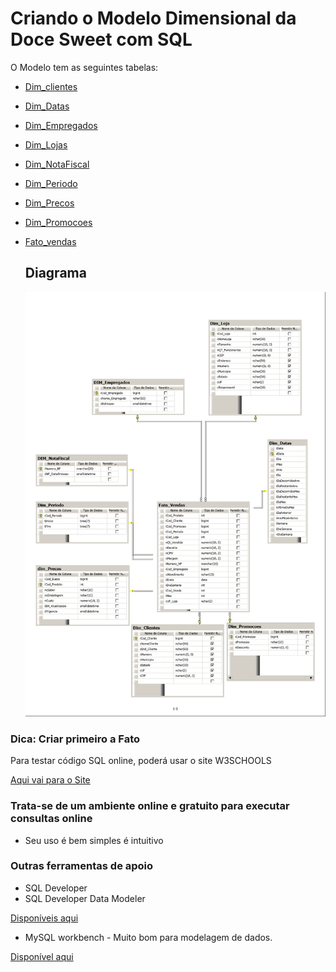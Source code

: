 # Criando o Modelo Dimensional da Doce Sweet com SQL

O Modelo tem as seguintes tabelas:

- [Dim_clientes](./scripts/Dim_Clientes.sql)
- [Dim_Datas](./scripts/Dim_Data.sql)
- [Dim_Empregados](./scripts/Dim_Empregados.sql)
- [Dim_Lojas](./scripts/Dim_Lojas.sql)
- [Dim_NotaFiscal](./scripts/Dim_NotaFiscal.sql)
- [Dim_Periodo](./scripts/Dim_Periodo.sql)
- [Dim_Precos](./scripts/Dim_Precos.sql)
- [Dim_Promocoes](./scripts/Dim_Promocoes.sql)
- [Fato_vendas](./scripts/Fato_vendas.sql)

  ## Diagrama
  ![App Screenshot](./Diagrama.jpg)

### Dica: Criar primeiro a Fato 

Para testar código SQL online, poderá usar o site W3SCHOOLS

[Aqui vai para o Site](https://www.w3schools.com/sql/trysql.asp?filename=trysql_op_in)

### Trata-se de um ambiente online e gratuito para executar consultas online
- Seu uso é bem simples é intuitivo
### Outras ferramentas de apoio

- SQL Developer
- SQL Developer Data Modeler

[Disponíveis aqui](https://docs.oracle.com/en/database/oracle/sql-developer/)

- MySQL workbench - Muito bom para modelagem de dados.

[Disponível aqui](https://www.mysql.com/products/workbench)
  


